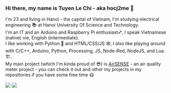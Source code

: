 ### Hi there, my name is Tuyen Le Chi - aka hocj2me 👋 
I'm 23 and living in Hanoi - the capital of Vietnam, I'm studying electrical engineering :books: at Hanoi University Of Science and Technology.<br>
I'm an IT and an Arduino and Raspberry Pi enthusiast♐, I speak Vietnamese (native) vie, English (intermediate).<br>
I like working with Python :snake: and HTML/CSS/JS :spider_web:, I also like playing around with C/C++, Arduino, Python, Processing, JS, Node-Red, NodeJS, and Lua.🏗️.<br>
My main project (which I'm kinda proud of 😎) is [AirSENSE](https://github.com/Air-SENSE) - an air quality meter project - you can check it out and other my projects in my repositories if you have some free time :smiley:

<img align="center" src="https://github-readme-stats.vercel.app/api/top-langs/?username=hocj2me" /> <img align="center" src="https://github-readme-stats.vercel.app/api?username=hocj2me&show_icons=true" />
